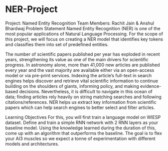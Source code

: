 # NER-Project

Project: Named Entity Recognition
Team Members: Rachit Jain & Anshul Bhardwaj
Problem Statement
Named Entity Recognition (NER) is one of the most popular applications of Natural Language Processing. For the scope of this project, we will focus on creating a NER model that identifies key tokens and classifies them into set of predefined entities.

The number of scientific papers published per year has exploded in recent years, strengthening its value as one of the main drivers for scientific progress. In astronomy alone, more than 41,000 new articles are published every year and the vast majority are available either via an open-access model or via pre-print services. Indexing the article’s full-text in search engines helps discover and retrieve vital scientific information to continue building on the shoulders of giants, informing policy, and making evidence-based decisions. Nevertheless, it is difficult to navigate in this ocean of data; finding articles rely heavily on string matching searches and following citations/references. NER helps us extract key information from scientific papers which can help search engines to better select and filter articles.

Learning Objectives
For this, you will first train a language model on WIESP dataset. Define and train a simple RNN network with 2 RNN layers as your baseline model. Using the knowledge learned during the duration of this, come up with an algorithm that outperforms the baseline. The goal is to flex your AI3 muscles so we expect a tonne of experimentation with different models and architectures.